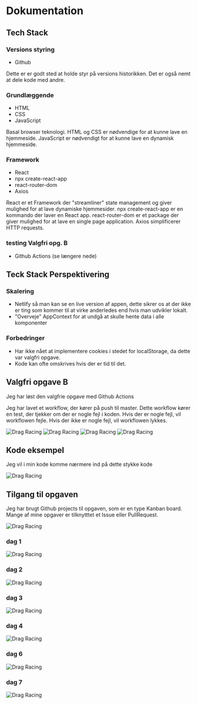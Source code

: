# Dokumentation

## Tech Stack

### Versions styring

- Github

Dette er er godt sted at holde styr på versions historikken. Det er også nemt at dele kode med andre.

### Grundlæggende

- HTML
- CSS
- JavaScript

Basal browser teknologi. HTML og CSS er nødvendige for at kunne lave en hjemmeside. JavaScript er nødvendigt for at kunne lave en dynamisk hjemmeside.

### Framework

- React
- npx create-react-app
- react-router-dom
- Axios

React er et Framework der "streamliner" state management og giver mulighed for at lave dynamiske hjemmesider. npx create-react-app er en kommando der laver en React app. react-router-dom er et package der giver mulighed for at lave en single page application. Axios simplificerer HTTP requests.

### testing Valgfri opg. B

- Github Actions (se længere nede)

## Teck Stack Perspektivering

### Skalering

- Netlify så man kan se en live version af appen, dette sikrer os at der ikke er ting som kommer til at virke anderledes end hvis man udvikler lokalt.
- "Overveje" AppContext for at undgå at skulle hente data i alle komponenter

### Forbedringer

- Har ikke nået at implementere cookies i stedet for localStorage, da dette var valgfri opgave.
- Kode kan ofte omskrives hvis der er tid til det.

## Valgfri opgave B

Jeg har løst den valgfrie opgave med Github Actions

Jeg har lavet et workflow, der kører på push til master. Dette workflow kører en test, der tjekker om der er nogle fejl i koden. Hvis der er nogle fejl, vil workflowen fejle. Hvis der ikke er nogle fejl, vil workflowen lykkes.

![Drag Racing](doc_assets/github-actions-failure-2.png)
![Drag Racing](doc_assets/github-actions.png)
![Drag Racing](doc_assets/github-actions-failure.png)
![Drag Racing](doc_assets/github-actions-success.png)

## Kode eksempel

Jeg vil i min kode komme nærmere ind på dette stykke kode

![Drag Racing](doc_assets/kode-eksempel2.png)

## Tilgang til opgaven

Jeg har brugt Github projects til opgaven, som er en type Kanban board. Mange af mine opgaver er tilknytttet et Issue eller PullRequest.

![Drag Racing](doc_assets/kanban.png)

### dag 1

![Drag Racing](doc_assets/dag1.png)

### dag 2

![Drag Racing](doc_assets/dag2.png)

### dag 3

![Drag Racing](doc_assets/dag3.png)

### dag 4

![Drag Racing](doc_assets/dag4.png)

### dag 6

![Drag Racing](doc_assets/dag6.png)

### dag 7

![Drag Racing](doc_assets/dag7v2.png)